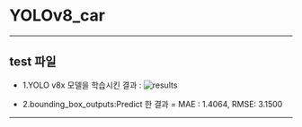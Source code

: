 # YOLOv8_car
---
## test 파일 
- 1.YOLO v8x 모델을 학습시킨 결과 : 
![results](https://github.com/user-attachments/assets/d1d75779-7b3d-4cc2-94b1-16b164e35eb8)

- 2.bounding_box_outputs:Predict 한 결과 = MAE : 1.4064, RMSE: 3.1500

---
